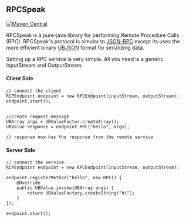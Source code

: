## RPCSpeak ##

[![Maven Central](https://maven-badges.herokuapp.com/maven-central/com.dev-smart/rpcspeak/badge.svg)](https://maven-badges.herokuapp.com/maven-central/com.dev-smart/rpcspeak)

RPCSpeak is a pure-java library for performing Remote Procedure Calls (RPC).
RPCSpeak's protocol is simular to [JSON-RPC](http://json-rpc.org) except its uses the more efficient
binary [UBJSON](http://ubjson.org/) format for serializing data.

Setting up a RPC service is very simple. All you need is a generic InputStream
and OutputStream.

#### Client Side ####

```
// connect the client
RCPEndpoint endpoint = new RPCEndpoint(inputStream, outputStream);
endpoint.start();


//create request message
UBArray args = UBValueFactor.createArray();
UBValue response = endpoint.RPC("hello", args);

// response now has the response from the remote service

```

#### Server Side ####

```
// connect the service
RCPEndpoint endpoint = new RPCEndpoint(inputStream, outputStream);

endpoint.registerMethod("hello", new RPC() {
    @Override
    public UBValue invoke(UBArray args) {
        return UBValueFactory.createString("hi");
    }
});

endpoint.start();

```